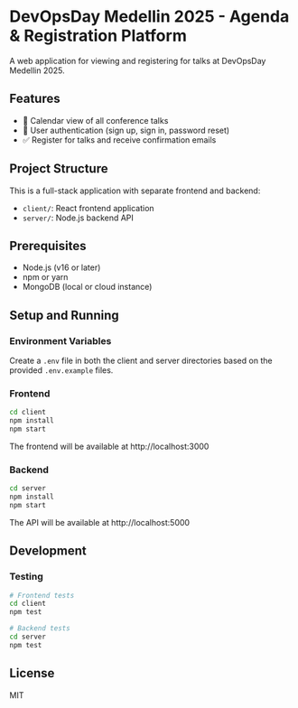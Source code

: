 # DevOpsDay Medellin 2025 - Agenda & Registration Platform

A web application for viewing and registering for talks at DevOpsDay Medellin 2025.

## Features

- 📅 Calendar view of all conference talks
- 👤 User authentication (sign up, sign in, password reset)
- ✅ Register for talks and receive confirmation emails

## Project Structure

This is a full-stack application with separate frontend and backend:

- `client/`: React frontend application
- `server/`: Node.js backend API

## Prerequisites

- Node.js (v16 or later)
- npm or yarn
- MongoDB (local or cloud instance)

## Setup and Running

### Environment Variables

Create a `.env` file in both the client and server directories based on the provided `.env.example` files.

### Frontend

```bash
cd client
npm install
npm start
```

The frontend will be available at http://localhost:3000

### Backend

```bash
cd server
npm install
npm start
```

The API will be available at http://localhost:5000

## Development

### Testing

```bash
# Frontend tests
cd client
npm test

# Backend tests
cd server
npm test
```

## License

MIT
